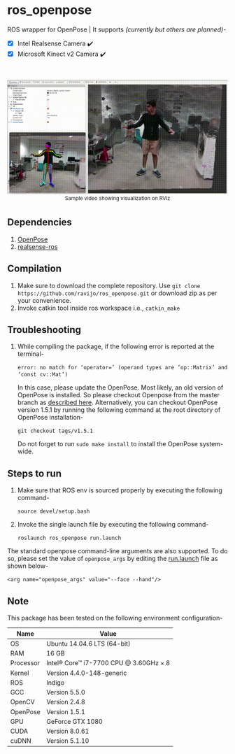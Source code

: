 # ros_openpose

ROS wrapper for OpenPose | It supports *(currently but others are planned)*-

- [x] Intel Realsense Camera :heavy_check_mark:
- [x] Microsoft Kinect v2 Camera :heavy_check_mark:

</br>

<p align="center">
    <img src="files/ros_openpose.gif", width="800">
    </br>
    <sup>Sample video showing visualization on RViz</sup>
</p>


## Dependencies
1. [OpenPose](https://github.com/CMU-Perceptual-Computing-Lab/openpose)
1. [realsense-ros](https://github.com/IntelRealSense/realsense-ros)


## Compilation
1. Make sure to download the complete repository. Use `git clone https://github.com/ravijo/ros_openpose.git` or download zip as per your convenience.
1. Invoke catkin tool inside ros workspace i.e., `catkin_make`


## Troubleshooting
1. While compiling the package, if the following error is reported at the terminal-
    ```
    error: no match for ‘operator=’ (operand types are ‘op::Matrix’ and ‘const cv::Mat’)
    ```
    In this case, please update the OpenPose. Most likely, an old version of OpenPose is installed. So please checkout Openpose from the master branch as [described here](https://github.com/CMU-Perceptual-Computing-Lab/openpose/blob/master/doc/installation.md#update-openpose). Alternatively, you can checkout OpenPose version 1.5.1 by running the following command at the root directory of OpenPose installation-


       git checkout tags/v1.5.1


    Do not forget to run `sudo make install` to install the OpenPose system-wide.


## Steps to run
1. Make sure that ROS env is sourced properly by executing the following command-
    ```
   source devel/setup.bash
    ```
1. Invoke the single launch file by executing the following command-
    ```
   roslaunch ros_openpose run.launch
    ```

The standard openpose command-line arguments are also supported. To do so, please set the value of `openpose_args` by editing the [run.launch](https://github.com/ravijo/ros_openpose/blob/70244a91459a8d5fe3e6ffc58c9767b4620ae88d/launch/run.launch#L15) file as shown below-

```
<arg name="openpose_args" value="--face --hand"/>
```


## Note
This package has been tested on the following environment configuration-

| Name      | Value                                  |
| ----------| -------------------------------------- |
| OS        | Ubuntu 14.04.6 LTS (64-bit)            |
| RAM       | 16 GB                                  |
| Processor | Intel® Core™ i7-7700 CPU @ 3.60GHz × 8 |
| Kernel    | Version 4.4.0-148-generic              |
| ROS       | Indigo                                 |
| GCC       | Version 5.5.0                          |
| OpenCV    | Version 2.4.8                          |
| OpenPose  | Version 1.5.1                          |
| GPU       | GeForce GTX 1080                       |
| CUDA      | Version 8.0.61                         |
| cuDNN     | Version 5.1.10                         |
